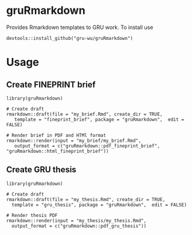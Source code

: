 # gruRmarkdown

Provides Rmarkdown templates to GRU work. To install use
```{r}
devtools::install_github("gru-wu/gruRmarkdown")
```

# Usage 

## Create FINEPRINT brief
```{r}
library(gruRmarkdown)

# Create draft
rmarkdown::draft(file = "my_brief.Rmd", create_dir = TRUE,
   template = "fineprint_brief", package = "gruRmarkdown",  edit = FALSE)

# Render brief in PDF and HTMl format
rmarkdown::render(input = "my_brief/my_brief.Rmd",
   output_format = c("gruRmarkdown::pdf_fineprint_brief", "gruRmarkdown::html_fineprint_brief"))
```

## Create GRU thesis
```{r}
library(gruRmarkdown)

# Create draft
rmarkdown::draft(file = "my_thesis.Rmd", create_dir = TRUE,
  template = "gru_thesis", package = "gruRmarkdown",  edit = FALSE)

# Render thesis PDF
rmarkdown::render(input = "my_thesis/my_thesis.Rmd", 
  output_format = c("gruRmarkdown::pdf_gru_thesis"))
```


